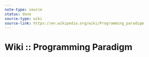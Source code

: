 ```yaml
---
note-type: source
status: done
source-type: wiki
source-link: https://en.wikipedia.org/wiki/Programming_paradigm
---
```


# Wiki :: Programming Paradigm
